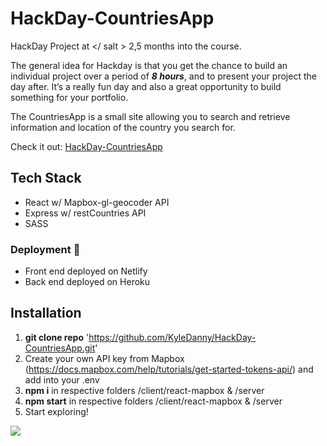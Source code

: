 # HackDay-CountriesApp

HackDay Project at </ salt > 2,5 months into the course.

The general idea for Hackday is that you get the chance to build an individual project over a period of **_8 hours_**, and to present your project the day after. It’s a really fun day and also a great opportunity to build something for your portfolio. 

The CountriesApp is a small site allowing you to search and retrieve information and location of the country you search for. 

Check it out: [HackDay-CountriesApp](https://countries-mapbox-app.netlify.app/)

## Tech Stack 
* React w/ Mapbox-gl-geocoder API
* Express w/ restCountries API
* SASS

### Deployment :rocket:
* Front end deployed on Netlify
* Back end deployed on Heroku 

## Installation 
1. __git clone repo__ 'https://github.com/KyleDanny/HackDay-CountriesApp.git'
2. Create your own API key from Mapbox (https://docs.mapbox.com/help/tutorials/get-started-tokens-api/) and add into your .env
3. __npm i__ in respective folders /client/react-mapbox & /server
4. __npm start__ in respective folders /client/react-mapbox & /server
5. Start exploring!

![](countries-app.gif)
